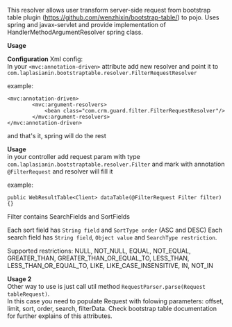 This resolver allows user transform server-side request from bootstrap table plugin (https://github.com/wenzhixin/bootstrap-table/) to pojo.
Uses spring and javax-servlet and provide implementation of HandlerMethodArgumentResolver spring class.

<b>Usage</b>

<b>Configuration</b>
Xml config:<br>
In your `<mvc:annotation-driven>` attribute add new resolver and point it to `com.laplasianin.bootstraptable.resolver.FilterRequestResolver`

example:
```
<mvc:annotation-driven>
        <mvc:argument-resolvers>
            <bean class="com.crm.guard.filter.FilterRequestResolver"/>
        </mvc:argument-resolvers>
</mvc:annotation-driven>
```

and that's it, spring will do the rest

<b>Usage</b><br>
in your controller add request param with type `com.laplasianin.bootstraptable.resolver.Filter` and mark with 
annotation `@FilterRequest` and resolver will fill it

example:

`public WebResultTable<Client> dataTable(@FilterRequest Filter filter) {}`

Filter contains SearchFields and SortFields

Each sort field has `String field` and `SortType order` (ASC and DESC)
Each search field has `String field`, `Object value` and `SearchType restriction`. 


Supported restrictions: NULL, NOT_NULL,
    EQUAL, NOT_EQUAL,
    GREATER_THAN, GREATER_THAN_OR_EQUAL_TO,
    LESS_THAN, LESS_THAN_OR_EQUAL_TO,
    LIKE, LIKE_CASE_INSENSITIVE,
    IN, NOT_IN


<b>Usage 2</b><br>
Other way to use is just call util method `RequestParser.parse(Request tableRequest)`.<br>
In this case you need to populate Request with folowing parameters: offset, limit, sort, order, search, filterData. Check bootstrap table documentation for further explains of this attributes.
